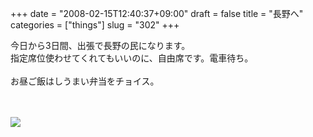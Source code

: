 +++
date = "2008-02-15T12:40:37+09:00"
draft = false
title = "長野へ"
categories = ["things"]
slug = "302"
+++

今日から3日間、出張で長野の民になります。<br />
指定席位使わせてくれてもいいのに、自由席です。電車待ち。<br />
<br />
お昼ご飯はしうまい弁当をチョイス。<br />
<br />
<br />

<p>
<a rel="lightbox" href="http://keruru.net/images/47b509b46a944-080215-122953.jpg"><img src="http://keruru.net/images/47b509b46a944-thumb_080215-122953.jpg" border="0" /></a>
</p>
